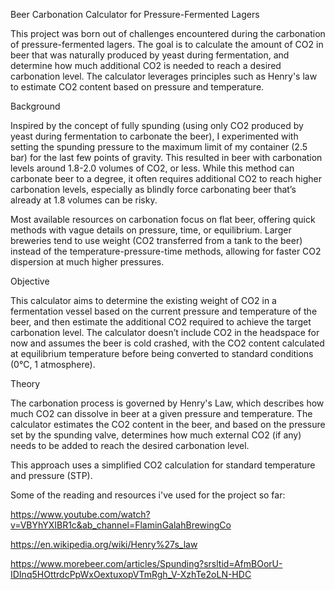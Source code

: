 Beer Carbonation Calculator for Pressure-Fermented Lagers

This project was born out of challenges encountered during the carbonation of pressure-fermented lagers. The goal is to calculate the amount of CO2 in beer that was naturally produced by yeast during fermentation, and determine how much additional CO2 is needed to reach a desired carbonation level. The calculator leverages principles such as Henry's law to estimate CO2 content based on pressure and temperature.

Background

Inspired by the concept of fully spunding (using only CO2 produced by yeast during fermentation to carbonate the beer), I experimented with setting the spunding pressure to the maximum limit of my container (2.5 bar) for the last few points of gravity. This resulted in beer with carbonation levels around 1.8-2.0 volumes of CO2, or less. While this method can carbonate beer to a degree, it often requires additional CO2 to reach higher carbonation levels, especially as blindly force carbonating beer that’s already at 1.8 volumes can be risky.

Most available resources on carbonation focus on flat beer, offering quick methods with vague details on pressure, time, or equilibrium. Larger breweries tend to use weight (CO2 transferred from a tank to the beer) instead of the temperature-pressure-time methods, allowing for faster CO2 dispersion at much higher pressures.

Objective

This calculator aims to determine the existing weight of CO2 in a fermentation vessel based on the current pressure and temperature of the beer, and then estimate the additional CO2 required to achieve the target carbonation level. The calculator doesn’t include CO2 in the headspace for now and assumes the beer is cold crashed, with the CO2 content calculated at equilibrium temperature before being converted to standard conditions (0°C, 1 atmosphere).

Theory

The carbonation process is governed by Henry's Law, which describes how much CO2 can dissolve in beer at a given pressure and temperature. The calculator estimates the CO2 content in the beer, and based on the pressure set by the spunding valve, determines how much external CO2 (if any) needs to be added to reach the desired carbonation level.

This approach uses a simplified CO2 calculation for standard temperature and pressure (STP).

Some of the reading and resources i've used for the project so far:

https://www.youtube.com/watch?v=VBYhYXIBR1c&ab_channel=FlaminGalahBrewingCo

https://en.wikipedia.org/wiki/Henry%27s_law

https://www.morebeer.com/articles/Spunding?srsltid=AfmBOorU-IDInq5HOttrdcPpWxOextuxopVTmRgh_V-XzhTe2oLN-HDC
